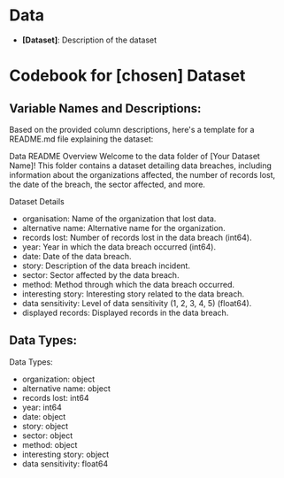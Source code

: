 # Data
-   **[Dataset]**: Description of the dataset 

# Codebook for [chosen] Dataset

## Variable Names and Descriptions:

Based on the provided column descriptions, here's a template for a README.md file explaining the dataset:

Data README
Overview
Welcome to the data folder of [Your Dataset Name]! This folder contains a dataset detailing data breaches, including information about the organizations affected, the number of records lost, the date of the breach, the sector affected, and more.

Dataset Details
- organisation: Name of the organization that lost data.
- alternative name: Alternative name for the organization.
- records lost: Number of records lost in the data breach (int64).
- year: Year in which the data breach occurred (int64).
- date: Date of the data breach.
- story: Description of the data breach incident.
- sector: Sector affected by the data breach.
- method: Method through which the data breach occurred.
- interesting story: Interesting story related to the data breach.
- data sensitivity: Level of data sensitivity (1, 2, 3, 4, 5) (float64).
- displayed records: Displayed records in the data breach.


## Data Types:
Data Types:
- organization: object
- alternative name: object
- records lost: int64
- year: int64
- date: object
- story: object
- sector: object
- method: object
- interesting story: object
- data sensitivity: float64




